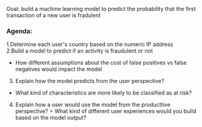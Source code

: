Goal: build a machine learning model to predict the probability that the first transaction of a new user is fradulent

### Agenda:<br/>
1.Determine each user's country based on the numeric IP address<br/>
2.Build a model to predict if an activity is fraudulent or not <br/>
- How different assumptions about the cost of false positives vs false negatives would impact the model
3. Explain how the model predicts from the user perspective?<br/>
- What kind of characteristics are more likely to be classified as at risk?<br/>
4. Explain how a user would use the model from the producttive perspective? = What kind of different user experiences would you build based on the model output?<br/>
